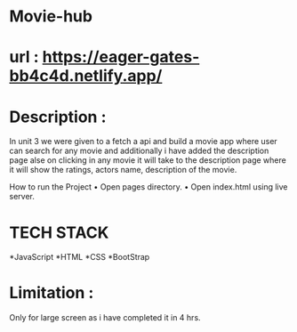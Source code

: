 # Movie-hub

# url : https://eager-gates-bb4c4d.netlify.app/

# Description :
In unit 3 we were given to a fetch a api  and build a movie app where user can search for any movie and additionally i have added the description page alse on clicking in any movie it will take to the description page where it will show the ratings, actors name, description of the movie.

How to run the Project • Open pages directory. • Open index.html using live server.

# TECH STACK
*JavaScript
*HTML
*CSS
*BootStrap

# Limitation :
Only for large screen as i have completed it in 4 hrs.

